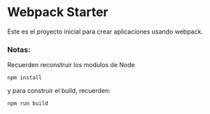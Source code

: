 # Webpack Starter

Este es el proyecto inicial para crear aplicaciones usando webpack.


### Notas:
Recuerden reconstruir los modulos de Node
```
npm install
```

y para construir el build, recuerden:
```
npm run build
```